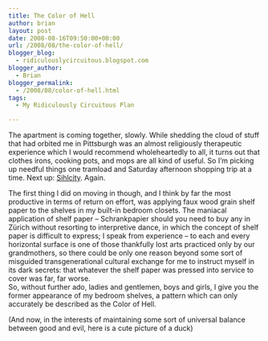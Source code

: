 ```yaml
---
title: The Color of Hell
author: brian
layout: post
date: 2008-08-16T09:50:00+00:00
url: /2008/08/the-color-of-hell/
blogger_blog:
  - ridiculouslycircuitous.blogspot.com
blogger_author:
  - Brian
blogger_permalink:
  - /2008/08/color-of-hell.html
tags:
  - My Ridiculously Circuitous Plan

---
```

The apartment is coming together, slowly. While shedding the cloud of stuff that had orbited me in Pittsburgh was an almost religiously therapeutic experience which I would recommend wholeheartedly to all, it turns out that clothes irons, cooking pots, and mops are all kind of useful. So I&#8217;m picking up needful things one tramload and Saturday afternoon shopping trip at a time. Next up: [Sihlcity][1]. Again.

<div>
</div>

<div>
  The first thing I did on moving in though, and I think by far the most productive in terms of return on effort, was applying faux wood grain shelf paper to the shelves in my built-in bedroom closets. The maniacal application of shelf paper &#8211; <span><span>Schrankpapier</span></span><span> should you need to buy any in Zürich without resorting to interpretive dance, in which the concept of shelf paper is difficult to express; I speak from experience</span> &#8211; to each and every horizontal surface is one of those thankfully lost arts practiced only by our grandmothers, so there could be only one reason beyond some sort of misguided transgenerational cultural exchange for me to instruct myself in its dark secrets: that whatever the shelf paper was pressed into service to cover was far, far worse.
</div>

<div>
</div>

<div>
  So, without further ado, ladies and gentlemen, boys and girls, I give you the <span>former</span> appearance of my bedroom shelves, a pattern which can only accurately be described as the Color of Hell.
</div>

<div>
</div>

<div>
  <img src="http://2.bp.blogspot.com/_1bayJx4ovbY/SKbDy_8-ZsI/AAAAAAAAABQ/d46eIjnKQ0U/s320/IMG_0270.jpg" border="0" alt="" /></p> 
  
  <div>
  </div>
  
  <div>
    (And now, in the interests of maintaining some sort of universal balance between good and evil, here is a cute picture of a duck)
  </div>
  
  <div>
  </div>
  
  <div>
    <img src="http://2.bp.blogspot.com/_1bayJx4ovbY/SKbD86_mecI/AAAAAAAAABY/n5ieN2yVVo0/s320/IMG_1103.jpg" border="0" alt="" />
  </div>
  
  <div>
  </div>
</div>

 [1]: http://www.sihlcity.ch/
